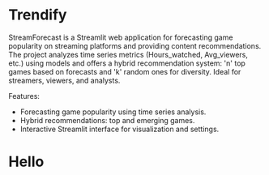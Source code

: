 # Trendify
StreamForecast is a Streamlit web application for forecasting game popularity on streaming platforms and providing content recommendations. The project analyzes time series metrics (Hours_watched, Avg_viewers, etc.) using models and offers a hybrid recommendation system: 'n' top games based on forecasts and 'k'
random ones for diversity. Ideal for streamers, viewers, and analysts.

Features:
- Forecasting game popularity using time series analysis.
- Hybrid recommendations: top and emerging games.
- Interactive Streamlit interface for visualization and settings.

<h1 style = 'color:🌼'> Hello </h1>
